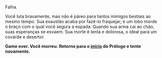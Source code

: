 Falha.
 
Você luta bravamente, mas não é páreo para tantos inimigos bestiais ao mesmo tempo. Sua exaustão acaba por fazê-lo fraquejar, e um lobo morde o braço com o qual você segura a espada. Quando sua arma cai ao chão, suas esperanças se esvaem. Sua morte é lenta e dolorosa, o ideal para um covarde e desertor. 
 
**Game over. Você morreu. Retorne para o <a href="inicio.html">início</a> do Prólogo e tente novamente.** 